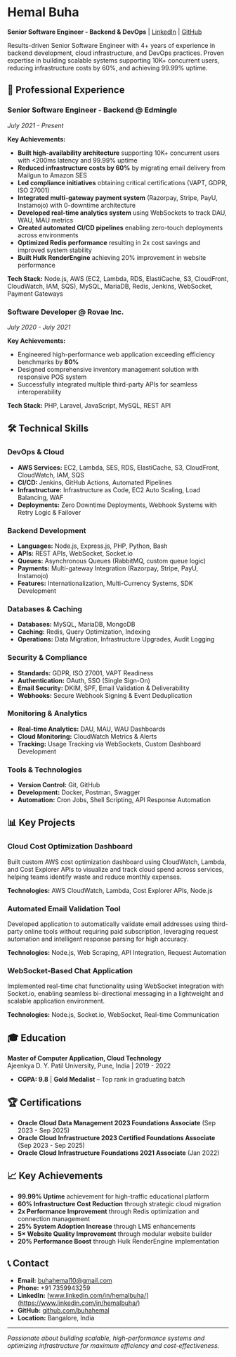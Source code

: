 # Hemal Buha

**Senior Software Engineer - Backend & DevOps** | [LinkedIn](https://www.linkedin.com/in/hemalbuha/) | [GitHub](https://github.com/buhahemal)

Results-driven Senior Software Engineer with 4+ years of experience in backend development, cloud infrastructure, and DevOps practices. Proven expertise in building scalable systems supporting 10K+ concurrent users, reducing infrastructure costs by 60%, and achieving 99.99% uptime.

## 🚀 Professional Experience

### Senior Software Engineer - Backend @ Edmingle
*July 2021 - Present*

**Key Achievements:**
- **Built high-availability architecture** supporting 10K+ concurrent users with <200ms latency and 99.99% uptime
- **Reduced infrastructure costs by 60%** by migrating email delivery from Mailgun to Amazon SES
- **Led compliance initiatives** obtaining critical certifications (VAPT, GDPR, ISO 27001)
- **Integrated multi-gateway payment system** (Razorpay, Stripe, PayU, Instamojo) with 0-downtime architecture
- **Developed real-time analytics system** using WebSockets to track DAU, WAU, MAU metrics
- **Created automated CI/CD pipelines** enabling zero-touch deployments across environments
- **Optimized Redis performance** resulting in 2x cost savings and improved system stability
- **Built Hulk RenderEngine** achieving 20% improvement in website performance

**Tech Stack:** Node.js, AWS (EC2, Lambda, RDS, ElastiCache, S3, CloudFront, CloudWatch, IAM, SQS), MySQL, MariaDB, Redis, Jenkins, WebSocket, Payment Gateways

### Software Developer @ Rovae Inc.
*July 2020 - July 2021*

**Key Achievements:**
- Engineered high-performance web application exceeding efficiency benchmarks by **80%**
- Designed comprehensive inventory management solution with responsive POS system
- Successfully integrated multiple third-party APIs for seamless interoperability

**Tech Stack:** PHP, Laravel, JavaScript, MySQL, REST API

## 🛠️ Technical Skills

### DevOps & Cloud
- **AWS Services:** EC2, Lambda, SES, RDS, ElastiCache, S3, CloudFront, CloudWatch, IAM, SQS
- **CI/CD:** Jenkins, GitHub Actions, Automated Pipelines
- **Infrastructure:** Infrastructure as Code, EC2 Auto Scaling, Load Balancing, WAF
- **Deployments:** Zero Downtime Deployments, Webhook Systems with Retry Logic & Failover

### Backend Development
- **Languages:** Node.js, Express.js, PHP, Python, Bash
- **APIs:** REST APIs, WebSocket, Socket.io
- **Queues:** Asynchronous Queues (RabbitMQ, custom queue logic)
- **Payments:** Multi-gateway Integration (Razorpay, Stripe, PayU, Instamojo)
- **Features:** Internationalization, Multi-Currency Systems, SDK Development

### Databases & Caching
- **Databases:** MySQL, MariaDB, MongoDB
- **Caching:** Redis, Query Optimization, Indexing
- **Operations:** Data Migration, Infrastructure Upgrades, Audit Logging

### Security & Compliance
- **Standards:** GDPR, ISO 27001, VAPT Readiness
- **Authentication:** OAuth, SSO (Single Sign-On)
- **Email Security:** DKIM, SPF, Email Validation & Deliverability
- **Webhooks:** Secure Webhook Signing & Event Deduplication

### Monitoring & Analytics
- **Real-time Analytics:** DAU, MAU, WAU Dashboards
- **Cloud Monitoring:** CloudWatch Metrics & Alerts
- **Tracking:** Usage Tracking via WebSockets, Custom Dashboard Development

### Tools & Technologies
- **Version Control:** Git, GitHub
- **Development:** Docker, Postman, Swagger
- **Automation:** Cron Jobs, Shell Scripting, API Response Automation

## 📊 Key Projects

### Cloud Cost Optimization Dashboard
Built custom AWS cost optimization dashboard using CloudWatch, Lambda, and Cost Explorer APIs to visualize and track cloud spend across services, helping teams identify waste and reduce monthly expenses.

**Technologies:** AWS CloudWatch, Lambda, Cost Explorer APIs, Node.js

### Automated Email Validation Tool
Developed application to automatically validate email addresses using third-party online tools without requiring paid subscription, leveraging request automation and intelligent response parsing for high accuracy.

**Technologies:** Node.js, Web Scraping, API Integration, Request Automation

### WebSocket-Based Chat Application
Implemented real-time chat functionality using WebSocket integration with Socket.io, enabling seamless bi-directional messaging in a lightweight and scalable application environment.

**Technologies:** Node.js, Socket.io, WebSocket, Real-time Communication

## 🎓 Education

**Master of Computer Application, Cloud Technology**  
Ajeenkya D. Y. Patil University, Pune, India | 2019 - 2022  
- **CGPA: 9.8** | **Gold Medalist** – Top rank in graduating batch

## 🏆 Certifications

- **Oracle Cloud Data Management 2023 Foundations Associate** (Sep 2023 - Sep 2025)
- **Oracle Cloud Infrastructure 2023 Certified Foundations Associate** (Sep 2023 - Sep 2025)
- **Oracle Cloud Infrastructure Foundations 2021 Associate** (Jan 2022)

## 📈 Key Achievements

- **99.99% Uptime** achievement for high-traffic educational platform
- **60% Infrastructure Cost Reduction** through strategic cloud migration
- **2x Performance Improvement** through Redis optimization and connection management
- **25% System Adoption Increase** through LMS enhancements
- **5× Website Quality Improvement** through modular website builder
- **20% Performance Boost** through Hulk RenderEngine implementation

## 📞 Contact

- **Email:** buhahemal10@gmail.com
- **Phone:** +91 7359943259
- **LinkedIn:** [www.linkedin.com/in/hemalbuha/](https://www.linkedin.com/in/hemalbuha/)
- **GitHub:** [github.com/buhahemal](https://github.com/buhahemal)
- **Location:** Bangalore, India

---

*Passionate about building scalable, high-performance systems and optimizing infrastructure for maximum efficiency and cost-effectiveness.*
